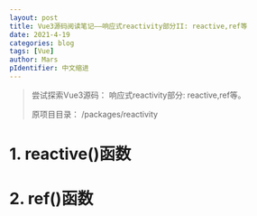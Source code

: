 ```yaml
---
layout: post
title: Vue3源码阅读笔记——响应式reactivity部分II: reactive,ref等
date: 2021-4-19
categories: blog
tags: [Vue]
author: Mars
pIdentifier: 中文缩进
---
```


> 尝试探索Vue3源码： 响应式reactivity部分: reactive,ref等。
>
> 原项目目录： /packages/reactivity

# 1. reactive()函数

# 2. ref()函数